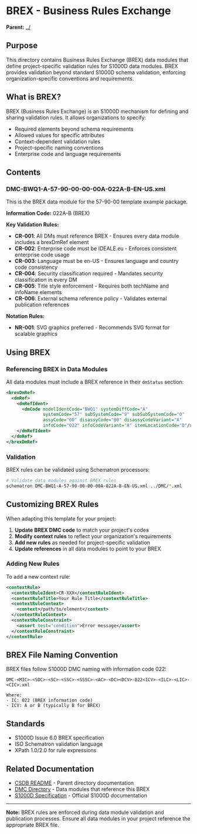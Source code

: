 # BREX - Business Rules Exchange

**Parent:** [../](../)

## Purpose

This directory contains Business Rules Exchange (BREX) data modules that define project-specific validation rules for S1000D data modules. BREX provides validation beyond standard S1000D schema validation, enforcing organization-specific conventions and requirements.

## What is BREX?

BREX (Business Rules Exchange) is an S1000D mechanism for defining and sharing validation rules. It allows organizations to specify:
- Required elements beyond schema requirements
- Allowed values for specific attributes
- Context-dependent validation rules
- Project-specific naming conventions
- Enterprise code and language requirements

## Contents

### DMC-BWQ1-A-57-90-00-00-00A-022A-B-EN-US.xml

This is the BREX data module for the 57-90-00 template example package.

**Information Code:** 022A-B (BREX)

**Key Validation Rules:**
- **CR-001**: All DMs must reference BREX - Ensures every data module includes a brexDmRef element
- **CR-002**: Enterprise code must be IDEALE.eu - Enforces consistent enterprise code usage
- **CR-003**: Language must be en-US - Ensures language and country code consistency
- **CR-004**: Security classification required - Mandates security classification in every DM
- **CR-005**: Title style enforcement - Requires both techName and infoName elements
- **CR-006**: External schema reference policy - Validates external publication references

**Notation Rules:**
- **NR-001**: SVG graphics preferred - Recommends SVG format for scalable graphics

## Using BREX

### Referencing BREX in Data Modules

All data modules must include a BREX reference in their `dmStatus` section:

```xml
<brexDmRef>
  <dmRef>
    <dmRefIdent>
      <dmCode modelIdentCode="BWQ1" systemDiffCode="A"
              systemCode="57" subSystemCode="9" subSubSystemCode="0"
              assyCode="00" disassyCode="00" disassyCodeVariant="A"
              infoCode="022" infoCodeVariant="A" itemLocationCode="D"/>
    </dmRefIdent>
  </dmRef>
</brexDmRef>
```

### Validation

BREX rules can be validated using Schematron processors:

```bash
# Validate data modules against BREX rules
schematron DMC-BWQ1-A-57-90-00-00-00A-022A-B-EN-US.xml ../DMC/*.xml
```

## Customizing BREX Rules

When adapting this template for your project:

1. **Update BREX DMC code** to match your project's codes
2. **Modify context rules** to reflect your organization's requirements
3. **Add new rules** as needed for project-specific validation
4. **Update references** in all data modules to point to your BREX

### Adding New Rules

To add a new context rule:

```xml
<contextRule>
  <contextRuleIdent>CR-XXX</contextRuleIdent>
  <contextRuleTitle>Your Rule Title</contextRuleTitle>
  <contextRuleContext>
    <context>/path/to/element</context>
  </contextRuleContext>
  <contextRuleConstraint>
    <assert test="condition">Error message</assert>
  </contextRuleConstraint>
</contextRule>
```

## BREX File Naming Convention

BREX files follow S1000D DMC naming with information code 022:

```
DMC-<MIC>-<SDC>-<SC>-<SSC>-<SSSC>-<AC>-<DC><DCV>-022<ICV>-<ILC>-<LIC>-<CIC>.xml

Where:
- IC: 022 (BREX information code)
- ICV: A or B (typically B for BREX)
```

## Standards

- S1000D Issue 6.0 BREX specification
- ISO Schematron validation language
- XPath 1.0/2.0 for rule expressions

## Related Documentation

- [CSDB README](../README.md) - Parent directory documentation
- [DMC Directory](../DMC/) - Data modules that reference this BREX
- [S1000D Specification](http://www.s1000d.org) - Official S1000D documentation

---

**Note:** BREX rules are enforced during data module validation and publication processes. Ensure all data modules in your project reference the appropriate BREX file.
